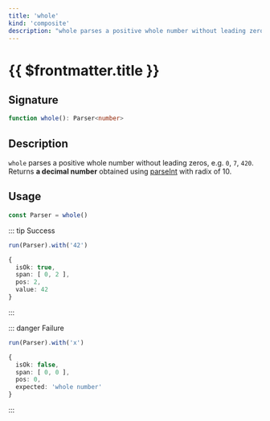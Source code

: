 ```yaml
---
title: 'whole'
kind: 'composite'
description: "whole parses a positive whole number without leading zeros, e.g. '0', '7', '420'. Returns a decimal number obtained using parseInt with radix of 10."
---
```


# {{ $frontmatter.title }} <Composite />

## Signature

```ts
function whole(): Parser<number>
```

## Description

`whole` parses a positive whole number without leading zeros, e.g. `0`, `7`, `420`. Returns **a decimal number** obtained using [parseInt] with radix of 10.

## Usage

```ts
const Parser = whole()
```

::: tip Success
```ts
run(Parser).with('42')

{
  isOk: true,
  span: [ 0, 2 ],
  pos: 2,
  value: 42
}
```
:::

::: danger Failure
```ts
run(Parser).with('x')

{
  isOk: false,
  span: [ 0, 0 ],
  pos: 0,
  expected: 'whole number'
}
```
:::

<!-- Links. -->

[parseInt]: https://developer.mozilla.org/en-US/docs/Web/JavaScript/Reference/Global_Objects/parseInt
